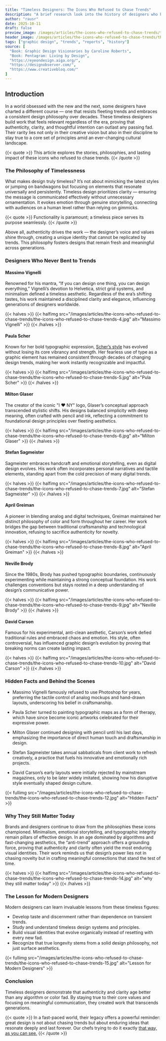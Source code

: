 ```yaml
---
title: "Timeless Designers: The Icons Who Refused to Chase Trends"
description: "A brief research look into the history of designers who built unshakable styles that transcended decades of changing graphic trends."
author: "rausr"
date: 2025-10-11
draft: false
preview_image: /images/articles/the-icons-who-refused-to-chase-trends/the-icons-who-refused-to-chase-trends-24.jpg
header_image: /images/articles/the-icons-who-refused-to-chase-trends/the-icons-who-refused-to-chase-trends-17.jpg
tags: ["graphic design", "trends", "reports", "history"]
source: [
  "Book: Graphic Design Visionaries by Caroline Roberts",
  "Book: Pentagram: Living by Design",
  "https://eyeondesign.aiga.org/",
  "https://designobserver.com/",
  "https://www.creativebloq.com/"
]
---
```


## Introduction

In a world obsessed with the new and the next, some designers have charted a different course — one that resists fleeting trends and embraces a consistent design philosophy over decades. These timeless designers build work that feels relevant regardless of the era, proving that authenticity, clarity, and thoughtful intention can outlast any passing fad. Their rarity lies not only in their creative vision but also in their discipline to stay true to a core set of principles amid an ever-changing cultural landscape.

{{< quote >}}
This article explores the stories, philosophies, and lasting impact of these icons who refused to chase trends.
{{< /quote >}}

### The Philosophy of Timelessness

What makes design truly timeless? It’s not about mimicking the latest styles or jumping on bandwagons but focusing on elements that resonate universally and persistently. Timeless design prioritizes clarity — ensuring the message is communicated effectively without unnecessary ornamentation. It evokes emotion through genuine storytelling, connecting with audiences on a human level rather than relying on gimmicks.

{{< quote >}}
Functionality is paramount; a timeless piece serves its purpose seamlessly.
{{< /quote >}}

Above all, authenticity drives the work — the designer’s voice and values shine through, creating a unique identity that cannot be replicated by trends.
This philosophy fosters designs that remain fresh and meaningful across generations.


### Designers Who Never Bent to Trends

#### Massimo Vignelli
  Renowned for his mantra, “If you can design one thing, you can design everything,” Vignelli’s devotion to Helvetica, strict grid systems, and minimalism defined a timeless aesthetic. Regardless of the era’s shifting tastes, his work maintained a disciplined clarity and elegance, influencing generations of designers worldwide.

{{< halves >}}
{{< halfimg src="/images/articles/the-icons-who-refused-to-chase-trends/the-icons-who-refused-to-chase-trends-4.jpg" alt="Massimo Vignelli" >}}
{{< /halves >}}

#### Paula Scher
  Known for her bold typographic expression, [Scher’s style](/blog/the-art-of-the-album-cover/) has evolved without losing its core vibrancy and strength. Her fearless use of type as a graphic element has remained consistent through decades of changing design trends, making her work instantly recognizable and impactful.
  
{{< halves >}}
{{< halfimg src="/images/articles/the-icons-who-refused-to-chase-trends/the-icons-who-refused-to-chase-trends-5.jpg" alt="Pula Scher" >}}
{{< /halves >}}

#### Milton Glaser
  The creator of the iconic "I ♥ NY" logo, Glaser’s conceptual approach transcended stylistic shifts. His designs balanced simplicity with deep meaning, often crafted with pencil and ink, reflecting a commitment to foundational design principles over fleeting aesthetics.

{{< halves >}}
{{< halfimg src="/images/articles/the-icons-who-refused-to-chase-trends/the-icons-who-refused-to-chase-trends-6.jpg" alt="Milton Glaser" >}}
{{< /halves >}}

#### Stefan Sagmeister
  Sagmeister embraces handcraft and emotional storytelling, even as digital design evolves. His work often incorporates personal narratives and tactile elements, standing apart from the cold precision of many digital trends.

{{< halves >}}
{{< halfimg src="/images/articles/the-icons-who-refused-to-chase-trends/the-icons-who-refused-to-chase-trends-7.jpg" alt="Stefan Sagmeister" >}}
{{< /halves >}}

#### April Greiman
  A pioneer in blending analog and digital techniques, Greiman maintained her distinct philosophy of color and form throughout her career. Her work bridges the gap between traditional craftsmanship and technological innovation, refusing to sacrifice authenticity for novelty.

{{< halves >}}
{{< halfimg src="/images/articles/the-icons-who-refused-to-chase-trends/the-icons-who-refused-to-chase-trends-8.jpg" alt="April Greiman" >}}
{{< /halves >}}

#### Neville Brody
  Since the 1980s, Brody has pushed typographic boundaries, continuously experimenting while maintaining a strong conceptual foundation. His work challenges conventions but stays rooted in a deep understanding of design’s communicative power.

{{< halves >}}
{{< halfimg src="/images/articles/the-icons-who-refused-to-chase-trends/the-icons-who-refused-to-chase-trends-9.jpg" alt="Neville Brody" >}}
{{< /halves >}}

#### David Carson
  Famous for his experimental, anti-clean aesthetic, Carson’s work defied traditional rules and embraced chaos and emotion. His style, often controversial, has influenced graphic design’s evolution by proving that breaking norms can create lasting impact.

{{< halves >}}
{{< halfimg src="/images/articles/the-icons-who-refused-to-chase-trends/the-icons-who-refused-to-chase-trends-10.jpg" alt="David Carson" >}}
{{< /halves >}}

### Hidden Facts and Behind the Scenes

- Massimo Vignelli famously refused to use Photoshop for years, preferring the tactile control of analog mockups and hand-drawn layouts, underscoring his belief in craftsmanship.

- Paula Scher turned to painting typographic maps as a form of therapy, which have since become iconic artworks celebrated for their expressive power.

- Milton Glaser continued designing with pencil until his last days, emphasizing the importance of direct human touch and draftsmanship in design.

- Stefan Sagmeister takes annual sabbaticals from client work to refresh creatively, a practice that fuels his innovative and emotionally rich projects.

- David Carson’s early layouts were initially rejected by mainstream magazines, only to be later widely imitated, showing how his disruptive style eventually shaped design culture.

{{< fullimg src="/images/articles/the-icons-who-refused-to-chase-trends/the-icons-who-refused-to-chase-trends-12.jpg" alt="Hidden Facts" >}}

### Why They Still Matter Today

Brands and designers continue to draw from the philosophies these icons championed. Minimalism, emotional storytelling, and typographic integrity remain pillars of effective design. In an age dominated by algorithms and fast-changing aesthetics, the “anti-trend” approach offers a grounding force, proving that authenticity and clarity often yield the most enduring visual identities. Their work reminds us that design’s power lies not in chasing novelty but in crafting meaningful connections that stand the test of time.

{{< halves >}}
{{< halfimg src="/images/articles/the-icons-who-refused-to-chase-trends/the-icons-who-refused-to-chase-trends-14.jpg" alt="why they still matter today" >}}
{{< /halves >}}

### The Lesson for Modern Designers

Modern designers can learn invaluable lessons from these timeless figures:

- Develop taste and discernment rather than dependence on transient trends.  
- Study and understand timeless design systems and principles.  
- Build visual identities that evolve organically instead of resetting with every new fad.  
- Recognize that true longevity stems from a solid design philosophy, not just surface aesthetics.

{{< fullimg src="/images/articles/the-icons-who-refused-to-chase-trends/the-icons-who-refused-to-chase-trends-15.jpg" alt="Lesson for Modern Designers" >}}

### Conclusion

Timeless designers demonstrate that authenticity and clarity age better than any algorithm or color fad. By staying true to their core values and focusing on meaningful communication, they created work that transcends generations.

{{< quote >}}
In a fast-paced world, their legacy offers a powerful reminder: great design is not about chasing trends but about enduring ideas that resonate deeply and last forever. Our chefs trying to do it exactly [that way, as you can see.](/works/)
{{< /quote >}}
